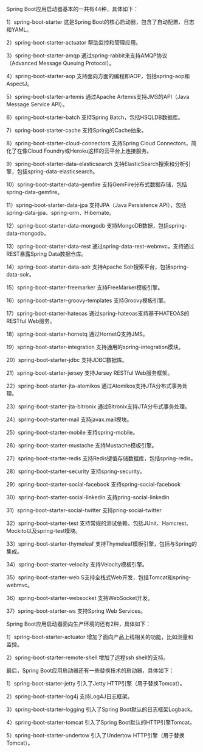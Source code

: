 Spring Boot应用启动器基本的一共有44种，具体如下：

1）spring-boot-starter 
这是Spring Boot的核心启动器，包含了自动配置、日志和YAML。

2）spring-boot-starter-actuator 
帮助监控和管理应用。

3）spring-boot-starter-amqp 
通过spring-rabbit来支持AMQP协议（Advanced Message Queuing Protocol）。

4）spring-boot-starter-aop 
支持面向方面的编程即AOP，包括spring-aop和AspectJ。

5）spring-boot-starter-artemis 
通过Apache Artemis支持JMS的API（Java Message Service API）。

6）spring-boot-starter-batch 
支持Spring Batch，包括HSQLDB数据库。

7）spring-boot-starter-cache 
支持Spring的Cache抽象。

8）spring-boot-starter-cloud-connectors 
支持Spring Cloud Connectors，简化了在像Cloud Foundry或Heroku这样的云平台上连接服务。

9）spring-boot-starter-data-elasticsearch 
支持ElasticSearch搜索和分析引擎，包括spring-data-elasticsearch。

10）spring-boot-starter-data-gemfire 
支持GemFire分布式数据存储，包括spring-data-gemfire。

11）spring-boot-starter-data-jpa 
支持JPA（Java Persistence API），包括spring-data-jpa、spring-orm、Hibernate。

12）spring-boot-starter-data-mongodb 
支持MongoDB数据，包括spring-data-mongodb。

13）spring-boot-starter-data-rest 
通过spring-data-rest-webmvc，支持通过REST暴露Spring Data数据仓库。

14）spring-boot-starter-data-solr 
支持Apache Solr搜索平台，包括spring-data-solr。

15）spring-boot-starter-freemarker 
支持FreeMarker模板引擎。

16）spring-boot-starter-groovy-templates 
支持Groovy模板引擎。

17）spring-boot-starter-hateoas 
通过spring-hateoas支持基于HATEOAS的RESTful Web服务。

18）spring-boot-starter-hornetq 
通过HornetQ支持JMS。

19）spring-boot-starter-integration 
支持通用的spring-integration模块。

20）spring-boot-starter-jdbc 
支持JDBC数据库。

21）spring-boot-starter-jersey 
支持Jersey RESTful Web服务框架。

22）spring-boot-starter-jta-atomikos 
通过Atomikos支持JTA分布式事务处理。

23）spring-boot-starter-jta-bitronix 
通过Bitronix支持JTA分布式事务处理。

24）spring-boot-starter-mail 
支持javax.mail模块。

25）spring-boot-starter-mobile 
支持spring-mobile。

26）spring-boot-starter-mustache 
支持Mustache模板引擎。

27）spring-boot-starter-redis 
支持Redis键值存储数据库，包括spring-redis。

28）spring-boot-starter-security 
支持spring-security。

29）spring-boot-starter-social-facebook 
支持spring-social-facebook

30）spring-boot-starter-social-linkedin 
支持pring-social-linkedin

31）spring-boot-starter-social-twitter 
支持pring-social-twitter

32）spring-boot-starter-test 
支持常规的测试依赖，包括JUnit、Hamcrest、Mockito以及spring-test模块。

33）spring-boot-starter-thymeleaf 
支持Thymeleaf模板引擎，包括与Spring的集成。

34）spring-boot-starter-velocity 
支持Velocity模板引擎。

35）spring-boot-starter-web 
S支持全栈式Web开发，包括Tomcat和spring-webmvc。

36）spring-boot-starter-websocket 
支持WebSocket开发。

37）spring-boot-starter-ws 
支持Spring Web Services。

Spring Boot应用启动器面向生产环境的还有2种，具体如下：

1）spring-boot-starter-actuator 
增加了面向产品上线相关的功能，比如测量和监控。

2）spring-boot-starter-remote-shell 
增加了远程ssh shell的支持。

最后，Spring Boot应用启动器还有一些替换技术的启动器，具体如下：

1）spring-boot-starter-jetty 
引入了Jetty HTTP引擎（用于替换Tomcat）。

2）spring-boot-starter-log4j 
支持Log4J日志框架。

3）spring-boot-starter-logging 
引入了Spring Boot默认的日志框架Logback。

4）spring-boot-starter-tomcat 
引入了Spring Boot默认的HTTP引擎Tomcat。

5）spring-boot-starter-undertow 
引入了Undertow HTTP引擎（用于替换Tomcat）。

